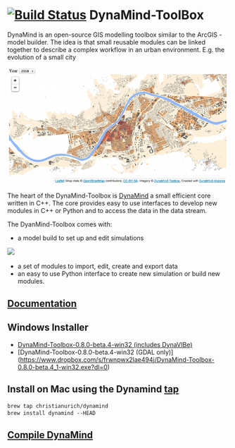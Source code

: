 [![Build Status](https://travis-ci.org/iut-ibk/DynaMind-ToolBox.svg?branch=master)](https://travis-ci.org/iut-ibk/DynaMind-ToolBox)
DynaMind-ToolBox 
================

DynaMind is an open-source GIS modelling toolbox similar to the ArcGIS - model builder. The idea is that small reusable modules can be linked together to describe a complex workflow in an urban environment. E.g. the evolution of a small city

<a href="http://htmlpreview.github.io/?https://github.com/christianurich/DynaMind-Analysis/blob/master/viewer/viewer.html"><img src="https://github.com/christianurich/DynaMind-Analysis/blob/master/viewer.png?raw=true" border="0"></a> 

The heart of the DynaMind-Toolbox is [DynaMind](https://github.com/iut-ibk/DynaMind) a small efficient core written in C++. The core provides easy to use interfaces to develop new modules in C++ or Python and to access the data in the data stream. 

The DyanMind-Toolbox comes with:


- a model build to set up and edit simulations

<img src="https://github.com/iut-ibk/DynaMind-Gui/blob/master/doc/images/gui_with_view.png?raw=true" border="0">

- a set of modules to import, edit, create and export data
- an easy to use Python interface to create new simulation or build new modules.

## [Documentation](http://iut-ibk.github.io/DynaMind-ToolBox)

## Windows Installer
- [DynaMind-Toolbox-0.8.0-beta.4-win32 (includes DynaVIBe)](https://www.dropbox.com/s/ae9a6vakc8re35w/DynaMind-Toolbox_legacy-0.8.0-beta.4_1-win32.exe?dl=0)
- [DynaMind-Toolbox-0.8.0-beta.4-win32 (GDAL only)] (https://www.dropbox.com/s/frwnpwx2lae494j/DynaMind-Toolbox-0.8.0-beta.4_1-win32.exe?dl=0)

## Install on Mac using the Dynamind [tap](https://github.com/christianurich/homebrew-dynamind)

```
brew tap christianurich/dynamind
brew install dynamind --HEAD
```

## [Compile DynaMind](http://iut-ibk.github.io/DynaMind-ToolBox/install_and_compile.html#windows)



